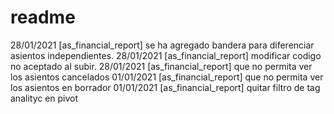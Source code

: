 # readme
28/01/2021 [as_financial_report] se ha agregado bandera para diferenciar asientos independientes.
28/01/2021 [as_financial_report] modificar codigo no aceptado al subir.
28/01/2021 [as_financial_report] que no permita ver los asientos cancelados
01/01/2021 [as_financial_report] que no permita ver los asientos en borrador
01/01/2021 [as_financial_report] quitar filtro de tag analityc en pivot
